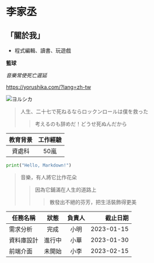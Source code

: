 # 李家丞
## 「關於我」
* 程式編輯、讀書、玩遊戲
  
**籃球**

*音樂常使死亡遲延*

https://yorushika.com/?lang=zh-tw

![ヨルシカ](https://upload.wikimedia.org/wikipedia/commons/2/27/Yorushika_Logo.jpg)

> 人生、二十七で死ねるならロックンロールは僕を救った
>> 考えるのも辞めだ！どうせ死ぬんだから

| 教育背景 | 工作經驗 |
|:---:|:---:|
| 資處科 | 50嵐 |

```Python
print("Hello, Markdown!")
```

> 音樂，有人將它比作花朵
>> 因為它鋪滿在人生的道路上
>>> 散發出不絕的芬芳，把生活裝飾得更美

| 任務名稱 | 狀態 | 負責人 | 截止日期 |
|---|:---:|:---:|---:|
| 需求分析 | 完成 | 小明 | 2023-01-15 |
| 資料庫設計 | 進行中 | 小華 | 2023-01-30 |
| 前端介面 | 未開始 | 小李 | 2023-02-15 |
